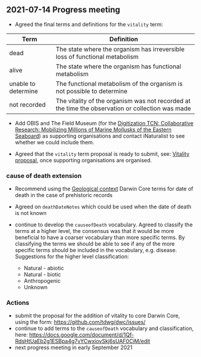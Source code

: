 ## 2021-07-14 Progress meeting ##

- Agreed the final terms and definitions for the `vitality` term:

| Term  | Definition |
| ------------- | ------------- |
| dead  | The state where the organism has irreversible loss of functional metabolism  |
| alive  | The state where the organism has functional metabolism  |
| unable to determine  | The functional metabolism of the organism is not possible to determine  |
| not recorded  | The vitality of the organism was not recorded at the time the observation or collection was made  |

- Add OBIS and The Field Museum (for the [Digitization TCN: Collaborative Research: Mobilizing Millions of Marine Mollusks of the Eastern Seaboard](https://www.nsf.gov/awardsearch/showAward?AWD_ID=2001536&HistoricalAwards=false)) as supporting organisations and contact iNaturalist to see whether we could include them.

- Agreed that the `vitality` term proposal is ready to submit, see: [Vitality proposal](https://github.com/tdwg/how-did-it-die/blob/main/proposal/vitality.md/), once supporting organisations are organised.


### cause of death extension ###

- Recommend using the [Geological context](https://dwc.tdwg.org/terms/#geologicalcontext) Darwin Core terms for date of death in the case of prehistoric records

- Agreed on `deathDateNotes` which could be used when the date of death is not known

- continue to develop the `causeofDeath` vocabulary. Agreed to classify the terms at a higher level, the consensus was that it would be more beneficial to have a coarser vocabulary than more specific terms. By classifying the terms we should be able to see if any of the more specific terms should be included in the vocabulary, e.g. disease. Suggestions for the higher level classification:

  - Natural - abiotic
  - Natural - biotic
  - Anthropogenic
  - Unknown



### Actions ###

- submit the proposal for the addition of vitality to core Darwin Core, using the form: https://github.com/tdwg/dwc/issues/
- continue to add terms to the `causeofDeath` vocabulary and classification, here: https://docs.google.com/document/d/1Qf-RdsHtUaEb2g1ESBpa4g7vYCwxiovSkj6sUAF0CiM/edit
- next progress meeting in early September 2021
